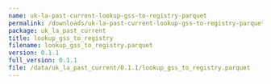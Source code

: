 ```yaml
---
name: uk-la-past-current-lookup-gss-to-registry-parquet
permalink: /downloads/uk-la-past-current-lookup-gss-to-registry-parquet/0_1_1
package: uk_la_past_current
title: lookup_gss_to_registry
filename: lookup_gss_to_registry.parquet
version: 0.1.1
full_version: 0.1.1
file: /data/uk_la_past_current/0.1.1/lookup_gss_to_registry.parquet
---
```

